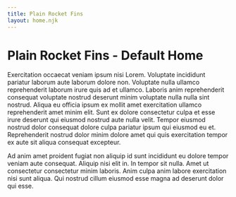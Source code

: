 ```yaml
---
title: Plain Rocket Fins
layout: home.njk
---
```


# Plain Rocket Fins - Default Home

Exercitation occaecat veniam ipsum nisi Lorem. Voluptate incididunt pariatur laborum aute laborum dolore non. Voluptate nulla ullamco reprehenderit laborum irure quis ad et ullamco. Laboris anim reprehenderit consequat voluptate nostrud deserunt minim voluptate nulla nulla sint nostrud. Aliqua eu officia ipsum ex mollit amet exercitation ullamco reprehenderit amet minim elit. Sunt ex dolore consectetur culpa et esse irure deserunt qui eiusmod nostrud aute nulla velit. Tempor eiusmod nostrud dolor consequat dolore culpa pariatur ipsum qui eiusmod eu et. Reprehenderit nostrud dolor minim dolore amet qui quis exercitation tempor ex aute sit aliqua consequat excepteur.

Ad anim amet proident fugiat non aliquip id sunt incididunt eu dolore tempor veniam aute consequat. Aliquip nisi elit in. In tempor sit nulla. Amet ut consectetur consectetur minim laboris. Anim culpa anim labore exercitation nisi sunt aliqua. Qui nostrud cillum eiusmod esse magna ad deserunt dolor qui esse.